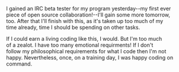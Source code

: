 I gained an IRC beta tester for my program yesterday--my first ever  
piece of open source collaboration!--I'll gain some more tomorrow,  
too. After that I'll finish with this, as it's taken up too much of my  
time already, time I should be spending on other tasks.  

If I could earn a living coding like this, I would.  But I'm too much  
of a zealot.  I have too many emotional requirments!  If I don't  
follow my philosophical requirements for what I code then I'm not  
happy.  Nevertheless, once, on a training day, I was happy coding on  
command.  


